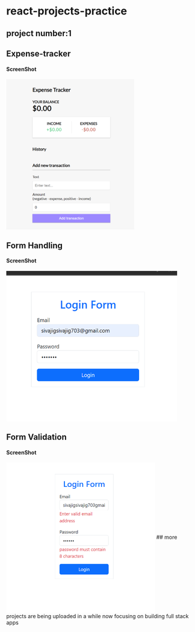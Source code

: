 # react-projects-practice
<h2>project number:1</h2>
<h2>Expense-tracker</h2>
<h4>ScreenShot</h4>
<img src="https://github.com/sivajisj/react-projects-practice/blob/main/Expense-tracker/expense%20Tracker.png" height=400 align="center" />
<h2>Form Handling</h2>
<h4>ScreenShot</h4>
<img src="https://github.com/sivajisj/react-projects-practice/blob/main/form-validation.png" height=400 align="center" />
<h2>Form Validation</h2>
<h4>ScreenShot</h4>
<img src="./fvalid.png" height=400 align="center" />
## more projects are being uploaded in a while 
now focusing on building full stack apps 